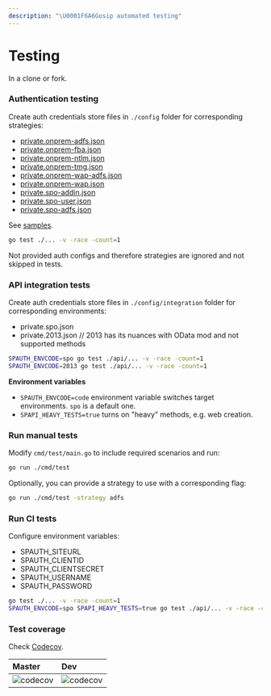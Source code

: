 ```yaml
---
description: "\U0001F6A6Gosip automated testing"
---
```


# Testing

In a clone or fork.

### Authentication testing

Create auth credentials store files in `./config` folder for corresponding strategies:

* [private.onprem-adfs.json](../auth/strategies/adfs.md#on-premises-configuration)
* [private.onprem-fba.json](../auth/strategies/fba.md#json)
* [private.onprem-ntlm.json](../auth/strategies/ntlm.md#json)
* [private.onprem-tmg.json](../auth/strategies/tmg.md#json)
* [private.onprem-wap-adfs.json](../auth/strategies/adfs.md#on-premises-behing-wap-configuration)
* [private.onprem-wap.json](../auth/strategies/adfs.md#on-premises-behing-wap-configuration)
* [private.spo-addin.json](../auth/strategies/addin.md#json)
* [private.spo-user.json](../auth/strategies/saml.md#json)
* [private.spo-adfs.json](../auth/strategies/adfs.md#sharepoint-online-configuration)

See [samples](./config/samples).

```bash
go test ./... -v -race -count=1
```

Not provided auth configs and therefore strategies are ignored and not skipped in tests.

### API integration tests

Create auth credentials store files in `./config/integration` folder for corresponding environments:

* private.spo.json
* private.2013.json // 2013 has its nuances with OData mod and not supported methods

```bash
SPAUTH_ENVCODE=spo go test ./api/... -v -race -count=1
SPAUTH_ENVCODE=2013 go test ./api/... -v -race -count=1
```

**Environment variables**

* `SPAUTH_ENVCODE=code` environment variable switches target environments. `spo` is a default one.
* `SPAPI_HEAVY_TESTS=true` turns on "heavy" methods, e.g. web creation.

### Run manual tests

Modify `cmd/test/main.go` to include required scenarios and run:

```bash
go run ./cmd/test
```

Optionally, you can provide a strategy to use with a corresponding flag:

```bash
go run ./cmd/test -strategy adfs
```

### Run CI tests

Configure environment variables:

* SPAUTH\_SITEURL
* SPAUTH\_CLIENTID
* SPAUTH\_CLIENTSECRET
* SPAUTH\_USERNAME
* SPAUTH\_PASSWORD

```bash
go test ./... -v -race -count=1
SPAUTH_ENVCODE=spo SPAPI_HEAVY_TESTS=true go test ./api/... -v -race -count=1
```

### Test coverage

Check [Codecov](https://codecov.io/gh/koltyakov/gosip).

| Master | Dev |
| :--- | :--- |
| ![codecov](https://codecov.io/gh/koltyakov/gosip/branch/master/graph/badge.svg) | ![codecov](https://codecov.io/gh/koltyakov/gosip/branch/dev/graph/badge.svg) |
